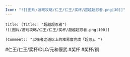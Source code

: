```yaml
---
Icon: "![[图片/游戏攻略/仁王/仁王/奖杯/超越超忍者.png|30]]"
---
```

```ad-common-bronze-trophy
title: (Title:: "超越超忍者")
![[图片/游戏攻略/仁王/仁王/奖杯/超越超忍者.png|100]]

(Comment:: "以强者之道以上的难易度完成「超忍」。")
```

#仁王/仁王/奖杯/DLC/元和偃武 #奖杯 #奖杯/铜

